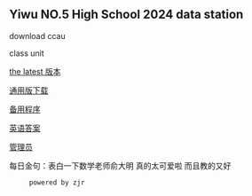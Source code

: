## Yiwu NO.5 High School 2024 data station

download ccau

class unit

[the latest 版本](ccau1.6.1-2b.zip)


[通用版下载](ccauty.html)

[备用程序](ccau1.4.1.rar)

[英语答案](b3u5ans.jpg)

[管理员](loginpage.html)


每日金句：表白一下数学老师俞大明
         真的太可爱啦 而且教的又好
         
         powered by zjr





